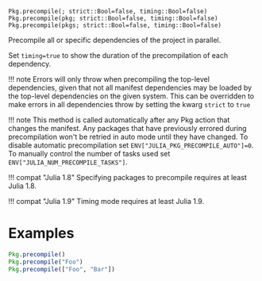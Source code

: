 ```
Pkg.precompile(; strict::Bool=false, timing::Bool=false)
Pkg.precompile(pkg; strict::Bool=false, timing::Bool=false)
Pkg.precompile(pkgs; strict::Bool=false, timing::Bool=false)
```

Precompile all or specific dependencies of the project in parallel.

Set `timing=true` to show the duration of the precompilation of each dependency.

!!! note
    Errors will only throw when precompiling the top-level dependencies, given that not all manifest dependencies may be loaded by the top-level dependencies on the given system. This can be overridden to make errors in all dependencies throw by setting the kwarg `strict` to `true`


!!! note
    This method is called automatically after any Pkg action that changes the manifest. Any packages that have previously errored during precompilation won't be retried in auto mode until they have changed. To disable automatic precompilation set `ENV["JULIA_PKG_PRECOMPILE_AUTO"]=0`. To manually control the number of tasks used set `ENV["JULIA_NUM_PRECOMPILE_TASKS"]`.


!!! compat "Julia 1.8"
    Specifying packages to precompile requires at least Julia 1.8.


!!! compat "Julia 1.9"
    Timing mode requires at least Julia 1.9.


# Examples

```julia
Pkg.precompile()
Pkg.precompile("Foo")
Pkg.precompile(["Foo", "Bar"])
```
